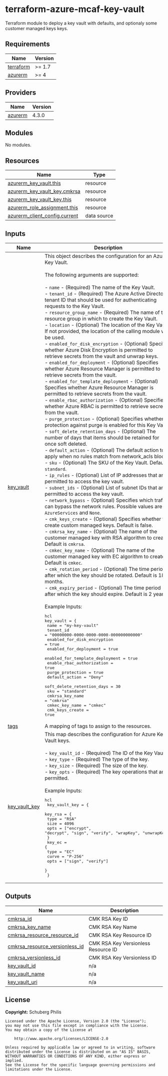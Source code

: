 # terraform-azure-mcaf-key-vault
Terraform module to deploy a key vault with defaults, and optionaly some customer managed keys keys.

<!-- BEGIN_TF_DOCS -->
## Requirements

| Name | Version |
|------|---------|
| <a name="requirement_terraform"></a> [terraform](#requirement\_terraform) | >= 1.7 |
| <a name="requirement_azurerm"></a> [azurerm](#requirement\_azurerm) | >= 4 |

## Providers

| Name | Version |
|------|---------|
| <a name="provider_azurerm"></a> [azurerm](#provider\_azurerm) | 4.3.0 |

## Modules

No modules.

## Resources

| Name | Type |
|------|------|
| [azurerm_key_vault.this](https://registry.terraform.io/providers/hashicorp/azurerm/latest/docs/resources/key_vault) | resource |
| [azurerm_key_vault_key.cmkrsa](https://registry.terraform.io/providers/hashicorp/azurerm/latest/docs/resources/key_vault_key) | resource |
| [azurerm_key_vault_key.this](https://registry.terraform.io/providers/hashicorp/azurerm/latest/docs/resources/key_vault_key) | resource |
| [azurerm_role_assignment.this](https://registry.terraform.io/providers/hashicorp/azurerm/latest/docs/resources/role_assignment) | resource |
| [azurerm_client_config.current](https://registry.terraform.io/providers/hashicorp/azurerm/latest/docs/data-sources/client_config) | data source |

## Inputs

| Name | Description | Type | Default | Required |
|------|-------------|------|---------|:--------:|
| <a name="input_key_vault"></a> [key\_vault](#input\_key\_vault) | This object describes the configuration for an Azure Key Vault.<br><br>The following arguments are supported:<br><br>- `name` - (Required) The name of the Key Vault.<br>- `tenant_id` - (Required) The Azure Active Directory tenant ID that should be used for authenticating requests to the Key Vault.<br>- `resource_group_name` - (Required) The name of the resource group in which to create the Key Vault.<br>- `location` - (Optional) The location of the Key Vault. If not provided, the location of the calling module will be used.<br>- `enabled_for_disk_encryption` - (Optional) Specifies whether Azure Disk Encryption is permitted to retrieve secrets from the vault and unwrap keys.<br>- `enabled_for_deployment` - (Optional) Specifies whether Azure Resource Manager is permitted to retrieve secrets from the vault.<br>- `enabled_for_template_deployment` - (Optional) Specifies whether Azure Resource Manager is permitted to retrieve secrets from the vault.<br>- `enable_rbac_authorization` - (Optional) Specifies whether Azure RBAC is permitted to retrieve secrets from the vault.<br>- `purge_protection` - (Optional) Specifies whether protection against purge is enabled for this Key Vault.<br>- `soft_delete_retention_days` - (Optional) The number of days that items should be retained for once soft deleted.<br>- `default_action` - (Optional) The default action to apply when no rules match from network\_acls block.<br>- `sku` - (Optional) The SKU of the Key Vault. Default is `standard`.<br>- `ip_rules` - (Optional) List of IP addresses that are permitted to access the key vault.<br>- `subnet_ids` - (Optional) List of subnet IDs that are permitted to access the key vault.<br>- `network_bypass` - (Optional) Specifies which traffic can bypass the network rules. Possible values are `AzureServices` and `None`.<br>- `cmk_keys_create` - (Optional) Specifies whether to create custom managed keys. Default is false.<br>- `cmkrsa_key_name` - (Optional) The name of the customer managed key with RSA algorithm to create. Default is `cmkrsa`.<br>- `cmkec_key_name` - (Optional) The name of the customer managed key with EC algorithm to create. Default is `cmkec`.<br>- `cmk_rotation_period` - (Optional) The time period after which the key should be rotated. Default is 18 months.<br>- `cmk_expiry_period` - (Optional) The time period after which the key should expire. Default is 2 years.<br><br>Example Inputs:<pre>hcl<br>key_vault = {<br>  name                            = "my-key-vault"<br>  tenant_id                       = "00000000-0000-0000-0000-000000000000"<br>  enabled_for_disk_encryption     = true<br>  enabled_for_deployment          = true<br>  enabled_for_template_deployment = true<br>  enable_rbac_authorization       = true<br>  purge_protection                = true<br>  default_action                  = "Deny"<br>  soft_delete_retention_days      = 30<br>  sku                             = "standard"<br>  cmkrsa_key_name                  = "cmkrsa"<br>  cmkec_key_name                   = "cmkec"<br>  cmk_keys_create                 = true</pre> | <pre>object({<br>    name                            = string<br>    tenant_id                       = string<br>    resource_group_name             = string<br>    location                        = optional(string, null)<br>    enabled_for_disk_encryption     = optional(bool, false)<br>    enabled_for_deployment          = optional(bool, false)<br>    enabled_for_template_deployment = optional(bool, false)<br>    enable_rbac_authorization       = optional(bool, true)<br>    purge_protection                = optional(bool, true)<br>    soft_delete_retention_days      = optional(number, 30)<br>    public_network_access_enabled   = optional(bool, false)<br>    default_action                  = optional(string, "Deny")<br>    sku                             = optional(string, "standard")<br>    ip_rules                        = optional(list(string), [])<br>    subnet_ids                      = optional(list(string), [])<br>    network_bypass                  = optional(string, "None")<br>    cmk_keys_create                 = optional(bool, false)<br>    cmkrsa_key_name                 = optional(string, "cmkrsa")<br>    cmkec_key_name                  = optional(string, "cmkec")<br>    cmk_rotation_period             = optional(string, "P18M")<br>    cmk_expiry_period               = optional(string, "P2Y")<br>    cmk_notify_period               = optional(string, "P30D")<br>    tags                            = optional(map(string), {})<br>  })</pre> | n/a | yes |
| <a name="input_tags"></a> [tags](#input\_tags) | A mapping of tags to assign to the resources. | `map(string)` | n/a | yes |
| <a name="input_key_vault_key"></a> [key\_vault\_key](#input\_key\_vault\_key) | This map describes the configuration for Azure Key Vault keys.<br><br>- `key_vault_id` - (Required) The ID of the Key Vault.<br>- `key_type` - (Required) The type of the key.<br>- `key_size` - (Required) The size of the key.<br>- `key_opts` - (Required) The key operations that are permitted.<br><br>Example Inputs:<pre>hcl<br>  key_vault_key = {<br>    key_rsa = {<br>      type = "RSA"<br>      size = 4096<br>      opts = ["encrypt", "decrypt", "sign", "verify", "wrapKey", "unwrapKey"]<br>    }<br>    key_ec = {<br>      type = "EC"<br>      curve = "P-256"<br>      opts = ["sign", "verify"]<br>    }<br>  }</pre> | <pre>map(object({<br>    name            = optional(string, null)<br>    curve           = optional(string, null)<br>    size            = optional(number, null)<br>    type            = optional(string, null)<br>    opts            = optional(list(string), null)<br>    expiration_date = optional(string, null)<br>    not_before_date = optional(string, null)<br>    rotation_policy = optional(object({<br>      automatic = optional(object({<br>        time_after_creation = optional(string, null)<br>        time_before_expiry  = optional(string, null)<br>      }), null)<br>      expire_after         = optional(string, null)<br>      notify_before_expiry = optional(string, null)<br>    }), null)<br>    tags = optional(map(string), {})<br>  }))</pre> | `null` | no |

## Outputs

| Name | Description |
|------|-------------|
| <a name="output_cmkrsa_id"></a> [cmkrsa\_id](#output\_cmkrsa\_id) | CMK RSA Key ID |
| <a name="output_cmkrsa_key_name"></a> [cmkrsa\_key\_name](#output\_cmkrsa\_key\_name) | CMK RSA Key Name |
| <a name="output_cmkrsa_resource_resource_id"></a> [cmkrsa\_resource\_resource\_id](#output\_cmkrsa\_resource\_resource\_id) | CMK RSA Key Resource ID |
| <a name="output_cmkrsa_resource_versionless_id"></a> [cmkrsa\_resource\_versionless\_id](#output\_cmkrsa\_resource\_versionless\_id) | CMK RSA Key Versionless Resource ID |
| <a name="output_cmkrsa_versionless_id"></a> [cmkrsa\_versionless\_id](#output\_cmkrsa\_versionless\_id) | CMK RSA Key Versionless ID |
| <a name="output_key_vault_id"></a> [key\_vault\_id](#output\_key\_vault\_id) | n/a |
| <a name="output_key_vault_name"></a> [key\_vault\_name](#output\_key\_vault\_name) | n/a |
| <a name="output_key_vault_uri"></a> [key\_vault\_uri](#output\_key\_vault\_uri) | n/a |
<!-- END_TF_DOCS -->

## License

**Copyright:** Schuberg Philis

```text
Licensed under the Apache License, Version 2.0 (the "License");
you may not use this file except in compliance with the License.
You may obtain a copy of the License at

    http://www.apache.org/licenses/LICENSE-2.0

Unless required by applicable law or agreed to in writing, software
distributed under the License is distributed on an "AS IS" BASIS,
WITHOUT WARRANTIES OR CONDITIONS OF ANY KIND, either express or implied.
See the License for the specific language governing permissions and
limitations under the License.
```
